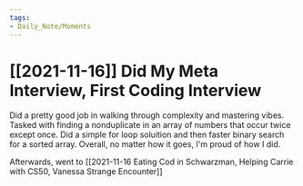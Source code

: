 ```yaml
---
tags:
- Daily_Note/Moments
---
```


# [[2021-11-16]] Did My Meta Interview, First Coding Interview



Did a pretty good job in walking through complexity and mastering vibes. Tasked with finding a nonduplicate in an array of numbers that occur twice except once. Did a simple for loop soluition and then faster binary search for a sorted array. Overall, no matter how it goes, I'm proud of how I did.

Afterwards, went to [[2021-11-16 Eating Cod in Schwarzman, Helping Carrie with CS50, Vanessa Strange Encounter]]